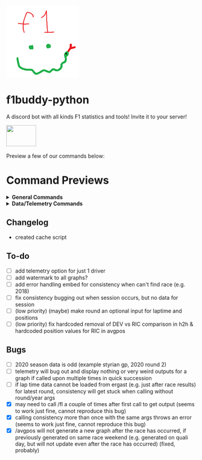 <img src="/botPics/f1python192.png">

# f1buddy-python

A discord bot with all kinds F1 statistics and tools!
Invite it to your server!

<a href="https://discord.com/api/oauth2/authorize?client_id=1059405703116242995&permissions=2147798016&scope=bot">
    <img src="https://logodownload.org/wp-content/uploads/2017/11/discord-logo-01.png" width="79" height="56">
</a>

Preview a few of our commands below:

# Command Previews
<details><summary><b>General Commands</b></summary>
    
Schedule             |  Standings|  Driver|  
:-------------------------:|:-------------------------:|:-------------------------:
![](/images/schedule.png)  |  ![](/images/wdcwcc.png)|  ![](/images/driver.png)|  

Race Results             |  Quali Results |  FIA Document|  
:-------------------------:|:-------------------------:|:-------------------------:
![](/images/results.png)|    ![](/images/quali.png)|  ![](/images/fiadoc.png)|  

And more!!
</details>

<details><summary><b>Data/Telemetry Commands</b></summary>
    
Telemetry             |  Track Dominance |  Position Changes|  
:-------------------------:|:-------------------------:|:-------------------------:
![](/images/telemetry.png)  |  ![](/images/trackdominance.png)|  ![](/images/positions.png)|  

Qualifying Gap             |  Laptime Consistency |  Laptimes |  
:-------------------------:|:-------------------------:|:-------------------------:
![](/images/qualigap.png)|    ![](/images/consistency.png)|  ![](/images/laptimes.png)|  

And more!!
</details>


## Changelog

- created cache script


## To-do
- [ ] add telemetry option for just 1 driver
- [ ] add watermark to all graphs? 
- [ ] add error handling embed for consistency when can't find race (e.g. 2018)
- [ ] fix consistency bugging out when session occurs, but no data for session
- [ ] (low priority) (maybe) make round an optional input for laptime and positions
- [ ] (low priority) fix hardcoded removal of DEV vs RIC comparison in h2h & hardcoded position values for RIC in avgpos

## Bugs
- [ ] 2020 season data is odd (example styrian gp, 2020 round 2)
- [ ] telemetry will bug out and display nothing or very weird outputs for a graph if called upon multiple times in quick succession
- [ ] if lap time data cannot be loaded from ergast (e.g. just after race results) for latest round, consistency will get stuck when calling without round/year args
- [x] may need to call /fl a couple of times after first call to get output (seems to work just fine, cannot reproduce this bug)
- [x] calling consistency more than once with the same args throws an error (seems to work just fine, cannot reproduce this bug)
- [x] /avgpos will not generate a new graph after the race has occurred, if previously generated on same race weekend (e.g. generated on quali day, but will not update even after the race has occurred) (fixed, probably)